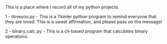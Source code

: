   This is a place where I record all of my python projects. 


  1 - iloveyou.py  - This is a Tkinter python program to remind everyone that they are loved. This is a sweet affirmation, and please pass on the message!
  
  2 - binary_calc.py - This is a cli-based program that calculates binary operations.

  
